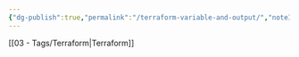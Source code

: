 ```yaml
---
{"dg-publish":true,"permalink":"/terraform-variable-and-output/","noteIcon":""}
---
```



[[03 - Tags/Terraform\|Terraform]]
